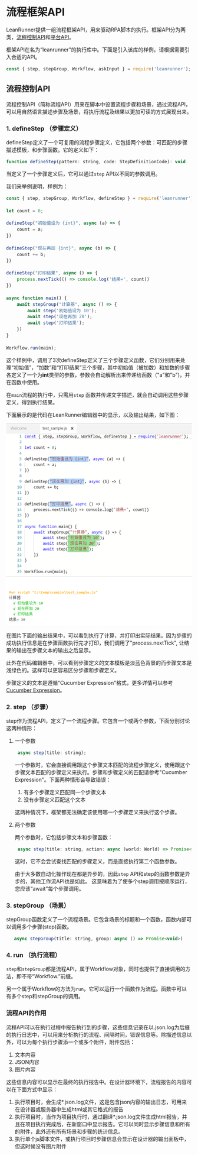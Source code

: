 # 流程框架API

LeanRunner提供一组流程框架API，用来驱动RPA脚本的执行。框架API分为两类，[流程控制API](framework.md)和[平台API](server_api.md)。

框架API在名为“leanrunner”的执行库中。下面是引入该库的样例，请根据需要引入合适的API。


```javascript
const { step, stepGroup, Workflow, askInput } = require('leanrunner');
```

## 流程控制API

流程控制API（简称流程API）用来在脚本中设置流程步骤和场景，通过流程API，可以用自然语言描述步骤及场景，将执行流程及结果以更加可读的方式展现出来。

### 1. defineStep （步骤定义）

defineStep定义了一个可复用的流程步骤定义，它包括两个参数：可匹配的步骤描述模板，和步骤函数。它的定义如下：


```javascript
function defineStep(pattern: string, code: StepDefinitionCode): void

```

当定义了一个步骤定义后，它可以通过`step` API以不同的参数调用。

我们来举例说明，样例为：

```javascript
const { step, stepGroup, Workflow, defineStep } = require('leanrunner');

let count = 0;

defineStep("初始值设为 {int}", async (a) => {
    count = a;
})

defineStep("现在再加 {int}", async (b) => {
    count += b;
})

defineStep("打印结果", async () => {
    process.nextTick(() => console.log('结果=', count))
})

async function main() {
    await stepGroup("计算器", async () => {
        await step('初始值设为 10');
        await step('现在再加 20');
        await step('打印结果');
    })
}

Workflow.run(main);
```

这个样例中，调用了3次defineStep定义了三个步骤定义函数，它们分别用来处理“初始值”，“加数”和“打印结果”三个步骤，其中初始值（被加数）和加数的步骤各定义了一个为**int**类型的参数，参数会自动解析出来传递给函数（"a"和"b")，并在函数中使用。

在`main`流程的执行中，只需用`step` 函数并传递文字描述，就会自动调用这些步骤定义，得到执行结果。

下面展示的是代码在LeanRunner编辑器中的显示，以及输出结果，如下图：

![](assets/defineStep_sample.png)

在图片下面的输出结果中，可以看到执行了计算，并打印出实际结果。因为步骤的成功执行信息是在步骤函数执行完才打印，我们调用了"process.nextTick", 让结果的输出在步骤文本的输出之后显示。

此外在代码编辑器中，可以看到步骤定义的文本模板是淡蓝色背景的而步骤文本是浅绿色的。这样可以更容易区分步骤和步骤定义。

步骤定义的文本是遵循"Cucumber Expression"格式，更多详情可以参考 [Cucumber Expression](https://cucumber.io/docs/cucumber/cucumber-expressions/)。

### 2. step （步骤）

step作为流程API，定义了一个流程步骤。它包含一个或两个参数，下面分别讨论这两种情形：

1. 一个参数

   ```javascript
    async step(title: string);
   ```

   一个参数时，它会直接调用跟这个步骤文本匹配的流程步骤定义，使用跟这个步骤文本匹配的步骤定义来执行。步骤和步骤定义的匹配请参考"Cucumber Expression"。下面两种情形会导致错误：

   1. 有多个步骤定义匹配同一个步骤文本
   2. 没有步骤定义匹配这个文本

   这两种情况下，框架都无法确定该使用哪一个步骤定义来执行这个步骤。

2. 两个参数

   两个参数时，它包括步骤文本和步骤函数：

   ```javascript
    async step(title: string, action: async (world: World) => Promise<void>);
   ```

   这时，它不会尝试查找匹配的步骤定义，而是直接执行第二个函数参数。

   由于大多数自动化操作现在都是异步的，因此`step` API和step的函数参数是异步的，其他工作流API也是如此。 这意味着为了使多个step调用按顺序运行，您应该“await”每个步骤调用。

### 3. stepGroup （场景）

stepGroup函数定义了一个流程场景。它包含场景的标题和一个函数，函数内部可以调用多个步骤(step)函数。

```javascript
   async stepGroup(title: string, group: async () => Promise<void>)
```

### 4. run （执行流程）

`step`和`stepGroup`都是流程API，属于Workflow对象，同时也提供了直接调用的方法，即不带“Workflow.”前缀。

另一个属于Workflow的方法为`run`，它可以运行一个函数作为流程。函数中可以有多个step和stepGroup的调用。

### 流程API的作用

流程API可以在执行过程中报告执行到的步骤，这些信息记录在以.json.log为后缀的执行日志中，可以用来分析执行的流程、间隔时间，错误信息等。除描述信息以外，可以为每个执行步骤添一个或多个附件，附件包括：

1. 文本内容
2. JSON内容
3. 图片内容

这些信息内容可以显示在最终的执行报告中。在设计器环境下，流程报告的内容可以在下面方式中显示：
1. 执行项目时，会生成*.json.log文件，这是包含json内容的输出日志，可用来在设计器或服务器中生成html或其它格式的报告
1. 执行项目时，当作为项目执行时，通过翻译*.json.log文件生成html报告，并且在项目执行完成后，在新窗口中显示报告。它可以同时显示步骤信息和所有的附件，此外还有所有场景和步骤的统计信息。
2. 执行单个js脚本文件，或执行项目时步骤信息会显示在设计器的输出面板中，但这时候没有图片附件



